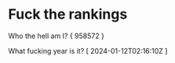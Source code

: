 # Fuck the rankings

Who the hell am I?
{ 958572 }

What fucking year is it?
[ 2024-01-12T02:16:10Z ]
